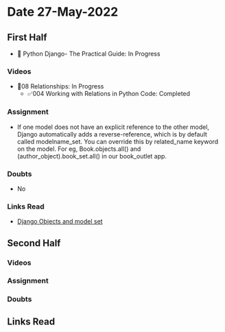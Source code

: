 # Date 27-May-2022

## First Half

- 🔄 Python Django- The Practical Guide: In Progress

### Videos

- 🔄08 Relationships: In Progress
  - ✅004 Working with Relations in Python Code: Completed

### Assignment

- If one model does not have an explicit reference to the other model, Django automatically adds a reverse-reference, which is by default called modelname_set. You can override this by related_name keyword on the model. For eg, Book.objects.all() and (author_object).book_set.all() in our book_outlet app.

### Doubts

- No

### Links Read

- [Django Objects and model set](https://stackoverflow.com/questions/41000308/django-objects-and-model-set)

## Second Half

### Videos

### Assignment

### Doubts

## Links Read
